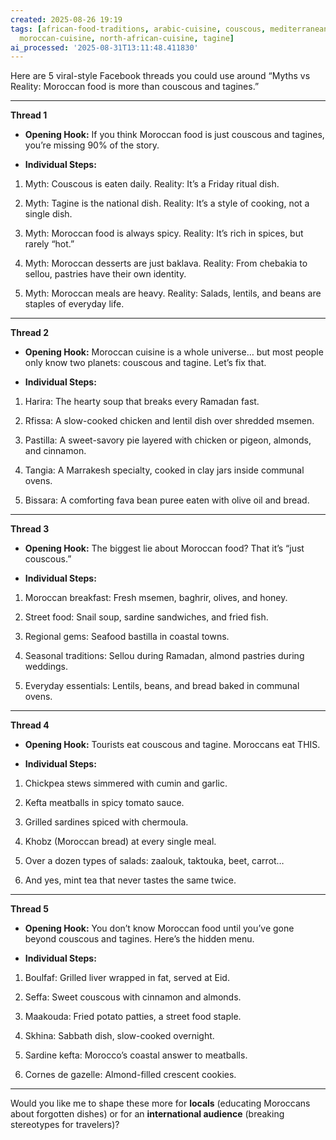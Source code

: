 ```yaml
---
created: 2025-08-26 19:19
tags: [african-food-traditions, arabic-cuisine, couscous, mediterranean-cuisine, moroccan-cooking-styles,
  moroccan-cuisine, north-african-cuisine, tagine]
ai_processed: '2025-08-31T13:11:48.411830'
---
```

Here are 5 viral-style Facebook threads you could use around “Myths vs Reality: Moroccan food is more than couscous and tagines.”

---

**Thread 1**

- **Opening Hook:** If you think Moroccan food is just couscous and tagines, you’re missing 90% of the story.
    
- **Individual Steps:**
    

1. Myth: Couscous is eaten daily. Reality: It’s a Friday ritual dish.
    
2. Myth: Tagine is the national dish. Reality: It’s a style of cooking, not a single dish.
    
3. Myth: Moroccan food is always spicy. Reality: It’s rich in spices, but rarely “hot.”
    
4. Myth: Moroccan desserts are just baklava. Reality: From chebakia to sellou, pastries have their own identity.
    
5. Myth: Moroccan meals are heavy. Reality: Salads, lentils, and beans are staples of everyday life.
    

---

**Thread 2**

- **Opening Hook:** Moroccan cuisine is a whole universe… but most people only know two planets: couscous and tagine. Let’s fix that.
    
- **Individual Steps:**
    

1. Harira: The hearty soup that breaks every Ramadan fast.
    
2. Rfissa: A slow-cooked chicken and lentil dish over shredded msemen.
    
3. Pastilla: A sweet-savory pie layered with chicken or pigeon, almonds, and cinnamon.
    
4. Tangia: A Marrakesh specialty, cooked in clay jars inside communal ovens.
    
5. Bissara: A comforting fava bean puree eaten with olive oil and bread.
    

---

**Thread 3**

- **Opening Hook:** The biggest lie about Moroccan food? That it’s “just couscous.”
    
- **Individual Steps:**
    

1. Moroccan breakfast: Fresh msemen, baghrir, olives, and honey.
    
2. Street food: Snail soup, sardine sandwiches, and fried fish.
    
3. Regional gems: Seafood bastilla in coastal towns.
    
4. Seasonal traditions: Sellou during Ramadan, almond pastries during weddings.
    
5. Everyday essentials: Lentils, beans, and bread baked in communal ovens.
    

---

**Thread 4**

- **Opening Hook:** Tourists eat couscous and tagine. Moroccans eat THIS.
    
- **Individual Steps:**
    

1. Chickpea stews simmered with cumin and garlic.
    
2. Kefta meatballs in spicy tomato sauce.
    
3. Grilled sardines spiced with chermoula.
    
4. Khobz (Moroccan bread) at every single meal.
    
5. Over a dozen types of salads: zaalouk, taktouka, beet, carrot…
    
6. And yes, mint tea that never tastes the same twice.
    

---

**Thread 5**

- **Opening Hook:** You don’t know Moroccan food until you’ve gone beyond couscous and tagines. Here’s the hidden menu.
    
- **Individual Steps:**
    

1. Boulfaf: Grilled liver wrapped in fat, served at Eid.
    
2. Seffa: Sweet couscous with cinnamon and almonds.
    
3. Maakouda: Fried potato patties, a street food staple.
    
4. Skhina: Sabbath dish, slow-cooked overnight.
    
5. Sardine kefta: Morocco’s coastal answer to meatballs.
    
6. Cornes de gazelle: Almond-filled crescent cookies.
    

---

Would you like me to shape these more for **locals** (educating Moroccans about forgotten dishes) or for an **international audience** (breaking stereotypes for travelers)?
